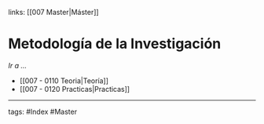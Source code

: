 links: [[007 Master|Máster]]

# Metodología de la Investigación
*Ir a ...*
- [[007 - 0110 Teoria|Teoría]]
- [[007 - 0120 Practicas|Practicas]]


---
tags:
	#Index #Master